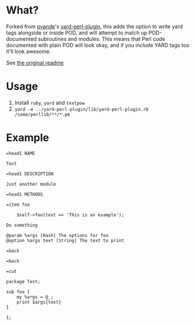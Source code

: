 # What?

Forked from [pvande](https://github.com/pvande)'s [yard-perl-plugin](https://github.com/pvande/yard-perl-plugin), this 
adds the option to write yard tags alongside or inside POD, and will attempt to match up POD-documented subroutines and modules. 
This means that Perl code documented with plain POD will look okay, and if you include YARD tags too it'll look awesome.

See [the original readme](https://github.com/pvande/yard-perl-plugin/blob/master/README.md)

# Usage

1. Install `ruby`, `yard` and `textpow`
2. `yard -e ../yard-perl-plugin/lib/yard-perl-plugin.rb /some/perllib/**/*.pm`

# Example

```
=head1 NAME

Test

=head1 DESCRIPTION

Just another module

=head1 METHODS

=item foo

    $self->foo(text => 'This is an example');

Do something

@param %args [Hash] The options for foo
@option %args text [String] The text to print

=back

=back

=cut

package Test;

sub foo {
	my %args = @_;
	print $args{text}
}

1;
```
